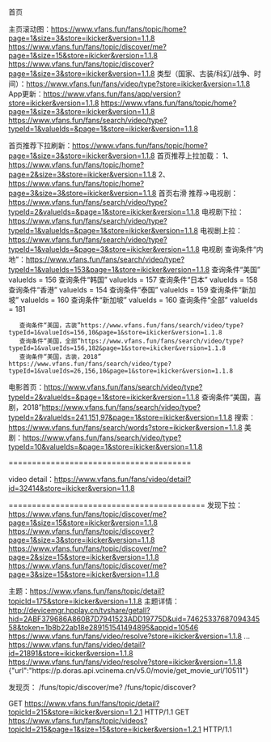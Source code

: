 
首页

主页滚动图：https://www.vfans.fun/fans/topic/home?page=1&size=3&store=ikicker&version=1.1.8
https://www.vfans.fun/fans/topic/discover/me?page=1&size=15&store=ikicker&version=1.1.8
https://www.vfans.fun/fans/topic/discover?page=1&size=3&store=ikicker&version=1.1.8
类型（国家、古装/科幻/战争、时间）：https://www.vfans.fun/fans/video/type?store=ikicker&version=1.1.8
App更新：https://www.vfans.fun/fans/app/version?store=ikicker&version=1.1.8
https://www.vfans.fun/fans/topic/home?page=1&size=3&store=ikicker&version=1.1.8
https://www.vfans.fun/fans/search/video/type?typeId=1&valueIds=&page=1&store=ikicker&version=1.1.8

首页推荐下拉刷新：https://www.vfans.fun/fans/topic/home?page=1&size=3&store=ikicker&version=1.1.8
首页推荐上拉加载：
    1、https://www.vfans.fun/fans/topic/home?page=2&size=3&store=ikicker&version=1.1.8
    2、https://www.vfans.fun/fans/topic/home?page=3&size=3&store=ikicker&version=1.1.8
首页右滑 推荐->电视剧：https://www.vfans.fun/fans/search/video/type?typeId=2&valueIds=&page=1&store=ikicker&version=1.1.8
电视剧下拉：https://www.vfans.fun/fans/search/video/type?typeId=1&valueIds=&page=1&store=ikicker&version=1.1.8
电视剧上拉：https://www.vfans.fun/fans/search/video/type?typeId=1&valueIds=&page=3&store=ikicker&version=1.1.8
电视剧 查询条件“内地”：https://www.vfans.fun/fans/search/video/type?typeId=1&valueIds=153&page=1&store=ikicker&version=1.1.8
       查询条件“美国” valueIds = 156
       查询条件“韩国” valueIds = 157
       查询条件“日本” valueIds = 158
       查询条件“香港” valueIds = 154
       查询条件“泰国” valueIds = 159
       查询条件“新加坡” valueIds = 160
       查询条件“新加坡” valueIds = 160
       查询条件“全部” valueIds = 181

       查询条件“美国，古装”https://www.vfans.fun/fans/search/video/type?typeId=1&valueIds=156,10&page=1&store=ikicker&version=1.1.8
       查询条件“美国，全部”https://www.vfans.fun/fans/search/video/type?typeId=1&valueIds=156,182&page=1&store=ikicker&version=1.1.8
       查询条件“美国，古装，2018” https://www.vfans.fun/fans/search/video/type?typeId=1&valueIds=26,156,10&page=1&store=ikicker&version=1.1.8
电影首页：https://www.vfans.fun/fans/search/video/type?typeId=2&valueIds=&page=1&store=ikicker&version=1.1.8
       查询条件“美国，喜剧，2018”https://www.vfans.fun/fans/search/video/type?typeId=2&valueIds=241,151,97&page=1&store=ikicker&version=1.1.8
搜索：https://www.vfans.fun/fans/search/words?store=ikicker&version=1.1.8
美剧：https://www.vfans.fun/fans/search/video/type?typeId=10&valueIds=&page=1&store=ikicker&version=1.1.8

=======================================

video detail：https://www.vfans.fun/fans/video/detail?id=32414&store=ikicker&version=1.1.8

==========================================
发现下拉：https://www.vfans.fun/fans/topic/discover/me?page=1&size=15&store=ikicker&version=1.1.8
          https://www.vfans.fun/fans/topic/discover?page=1&size=3&store=ikicker&version=1.1.8
          https://www.vfans.fun/fans/topic/discover/me?page=2&size=15&store=ikicker&version=1.1.8
          https://www.vfans.fun/fans/topic/discover/me?page=3&size=15&store=ikicker&version=1.1.8

主题：https://www.vfans.fun/fans/topic/detail?topicId=175&store=ikicker&version=1.1.8
主题详情： http://devicemgr.hpplay.cn/tvshare/getall?hid=2ABF379686A860B7D7941523ADD19775D&uid=7462533768709434558&token=1b8b22ab18e289151541494895&appid=10546
           https://www.vfans.fun/fans/video/resolve?store=ikicker&version=1.1.8
                     ...
           https://www.vfans.fun/fans/video/detail?id=21891&store=ikicker&version=1.1.8
           https://www.vfans.fun/fans/video/resolve?store=ikicker&version=1.1.8
            {"url":"https:\/\/p.doras.api.vcinema.cn\/v5.0\/movie\/get_movie_url\/10511"}

发现页：
/funs/topic/discover/me?
/funs/topic/discover?

GET  https://www.vfans.fun/fans/topic/detail?topicId=215&store=ikicker&version=1.2.1 HTTP/1.1
GET  https://www.vfans.fun/fans/topic/videos?topicId=215&page=1&size=15&store=ikicker&version=1.2.1 HTTP/1.1

